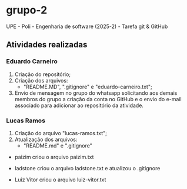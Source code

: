 # grupo-2
UPE - Poli - Engenharia de software (2025-2) - Tarefa git &amp; GitHub

## Atividades realizadas
### Eduardo Carneiro
1. Criação do repositório;
2. Criação dos arquivos: 
    - "README.MD", ".gitignore" e "eduardo-carneiro.txt";
3. Envio de mensagem no grupo do whatsapp solicitando aos demais membros do grupo a criação da conta no GitHub e o envio do e-mail associado para adicionar ao repositório da atividade.

### Lucas Ramos
1. Criação do arquivo "lucas-ramos.txt";
2. Atualização dos arquivos:
    - "README.md" e ".gitignore"

- paizim criou o arquivo paizim.txt

- ladstone criou o arquivo ladstone.txt e atualizou o .gitignore
- Luiz Vitor criou o arquivo luiz-vitor.txt
